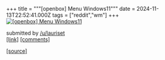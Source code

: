 +++
title = """[openbox] Menu Windows11"""
date = 2024-11-13T22:52:41.000Z
tags = ["reddit","wm"]
+++
[![[openbox] Menu Windows11](https://preview.redd.it/jf7gzji90r0e1.png?width=640&crop=smart&auto=webp&s=a23aee6f747731100b43e580cad784eff60ae3ef "[openbox] Menu Windows11")](https://www.reddit.com/r/unixporn/comments/1gqq1ks/openbox_menu_windows11/)

submitted by [/u/lauriset](https://www.reddit.com/user/lauriset)  
[\[link\]](https://i.redd.it/jf7gzji90r0e1.png) [\[comments\]](https://www.reddit.com/r/unixporn/comments/1gqq1ks/openbox_menu_windows11/)

[[source]](https://www.reddit.com/r/unixporn/comments/1gqq1ks/openbox_menu_windows11/)

